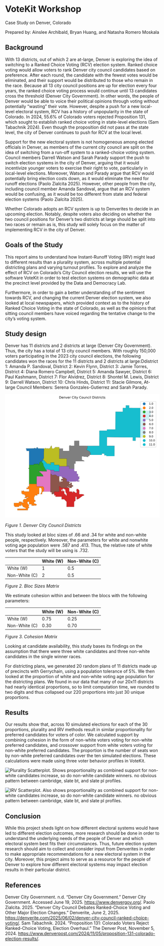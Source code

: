 # VoteKit Workshop
Case Study on Denver, Colorado

Prepared by: Ainslee Archibald, Bryan Huang, and Natasha Romero Moskala

## Background

With 13 districts, out of which 2 are at-large, Denver is exploring the idea of switching to a Ranked Choice Voting (RCV) election system. Ranked choice voting would allow voters to rank Denver city council candidates based on preference. After each round, the candidate with the fewest votes would be eliminated, and their support would be distributed to those who remain in the race. Because all 13 city council positions are up for election every four years, the ranked choice voting process would continue until 13 candidates cross the threshold (Denver City Government). In other words, the people of Denver would be able to voice their political opinions through voting without potentially “wasting” their vote. However, despite a push for a new local-level electoral system, RCV has a history of unpopularity in the state of Colorado. In 2024, 55.6% of Colorado voters rejected Proposition 131, which sought to establish ranked choice voting in state-level elections (Sam Tabachnik 2024). Even though the proposition did not pass at the state level, the city of Denver continues to push for RCV at the local level. 

Support for the new electoral system is not homogeneous among elected officials in Denver, as members of the current city council are split on the idea of switching from a run-off system to a ranked-choice voting system. Council members Darrell Watson and Sarah Parady support the push to switch election systems in the city of Denver, arguing that it would incentivize younger voters to exercise their right to vote, particularly in local-level elections. Moreover, Watson and Parady argue that RCV would potentially bring election costs down, as it would eliminate the need for runoff elections (Paolo Zialcita 2025). However, other people from the city, including council member Amanda Sandoval, argue that an RCV system would be confusing, as it would be too different from state and federal election systems (Paolo Zialcita 2025). 

Whether Colorado adopts an RCV system is up to Denverites to decide in an upcoming election. Notably, despite voters also deciding on whether the two council positions for Denver’s two districts at large should be split into two races or remain as is, this study will solely focus on the matter of implementing RCV in the city of Denver.

## Goals of the Study
This report aims to understand how Instant-Runoff Voting (IRV)  might lead to different results than a plurality system, across multiple potential districting plans and varying turnout profiles. To explore and analyze the effect of RCV on Colorado’s City Council election results, we will use the software VoteKit in order to test election systems on demographic data at the precinct level provided by the Data and Democracy Lab.	

Furthermore, in order to gain a better understanding of the sentiment towards RCV, and changing the current Denver election system, we also looked at local newspapers, which provided context as to the history of Ranked Choice Voting in the state of Colorado, as well as the opinions that sitting council members have voiced regarding the tentative change to the city’s voting system.

## Study design

Denver has 11 districts and 2 districts at large (Denver City Government). Thus, the city has a total of 13 city council members. With roughly 150,000 voters participating in the 2023 city council elections, the following candidates won the races for the 11 districts and 2 districts at large:Ddistrict 1: Amanda P. Sandoval, District 2: Kevin Flynn, District 3: Jamie Torres, District 4: Diana Romero Campbell, District 5: Amanda Sawyer, District 6: Paul Kashmann, District 7: Flor Alvidrez, District 8: Shontel M. Lewis, District 9: Darrell Watson, District 10: Chris Hinds, District 11: Stacie Gilmore, At-large Council Members: Serena Gonzales-Gutierrez and Sarah Parady.

![Denver City Council Districts Map](districts.png)

*Figure 1. Denver City Council Districts*

This study looked at bloc sizes of .66 and .34 for white and non-white people, respectively. Moreover, the parameters for white and nonwhite voting age population were .587 and .413. Thus, the relative rate of white voters that the study will be using is .732.

|               | White (W) | Non-White (C) |
|--------------|-----------|----------------|
| White (W)    |    1      |      0.5       |
| Non-White (C)|    2      |      0.5       |

*Figure 2. Bloc Sizes Matrix*

We estimate cohesion within and between the blocs with the following parameters: 

|               | White (W) | Non-White (C) |
|--------------|-----------|----------------|
| White (W)    |   0.75    |      0.25      |
| Non-White (C)|   0.30    |      0.70      |

*Figure 3. Cohesion Matrix*

Looking at candidate availability, this study bases its findings on the assumption that there were three white candidates and three non-white candidates in the single winner races.

For districting plans, we generated 20 random plans of 11 districts made up of precincts with Gerrychain, using a population tolerance of 5%. We then looked at the proportion of white and non-white voting age population for the districting plans. We found in our data that many of our 20x11 districts had nearly identical proportions, so to limit computation time, we rounded to two digits and thus collapsed our 220 proportions into just 30 unique proportions.

## Results
Our results show that, across 10 simulated elections for each of the 30 proportions, plurality and IRV methods result in similar proportionality for preferred candidates for voters of color. We calculated support by combining cohesion in the form of non-white voters voting for non-white preferred candidates, and crossover support from white voters voting for non-white preferred candidates. The proportion is the number of seats won by non-white preferred candidates over the ten simulated elections. These calculations were made using three voter behavior profiles in VoteKit.

![Plurality Scatterplot. Shows proportionality as combined support for non-white candidates increase, so do non-white candidate winners. no obvious pattern between cambridge, slate bt, and slate pl profiles.](plurality-scatterplot.png)

![IRV Scatterplot. Also shows proportionality as combined support for non-white candidates increase, so do non-white candidate winners. no obvious pattern between cambridge, slate bt, and slate pl profiles.](irv-scatterplot.png)

## Conclusion
While this project sheds light on how different electoral systems would have led to different election outcomes, more research should be done in order to understand the underlying needs of the people of Denver and which electoral system best fits their circumstances. Thus, future election system research should aim to collect and consider input from Denverites in order to make appropriate recommendations for a new electoral system in the city. Moreover, this project aims to serve as a resource for the people of Denver to explore how different electoral systems may impact election results in their particular district.

## References

Denver City Government. n.d. “Denver City Government.” Denver City Government. Accessed June 19, 2025. https://www.denvergov.org/.
Paolo Zialcita. 2025. “Denver City Council Debates Ranked-Choice Voting and Other Major Election Changes.” Denverite, June 2, 2025. https://denverite.com/2025/06/02/denver-city-council-ranked-choice-voting/.
Sam Tabachnik. 2024. “Proposition 131: Colorado Voters Reject Ranked-Choice Voting, Election Overhaul.” The Denver Post, November 5, 2024. https://www.denverpost.com/2024/11/05/proposition-131-colorado-election-results/.


